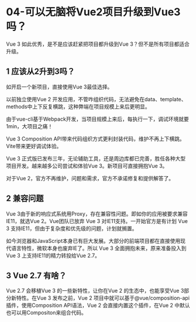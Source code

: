 # 04-可以无脑将Vue2项目升级到Vue3吗？

Vue 3 如此优秀，是不是应该赶紧把项目都升级到Vue 3？但不是所有项目都适合升级。

## 1 应该从2升到3吗？

如开启一个新项目，直接使用Vue 3最佳选择。

以前独立使用Vue 2 开发应用，不管咋组织代码，无法避免在data、template、methods中上下反复横跳，这种弊端在项目规模上来后更明显。

由于vue-cli基于Webpack开发，当项目规模上来后，每执行一下，调试环境就要1min，大项目之痛！

Vue 3 Composition API带来代码组织方式更利封装代码，维护不再上下横跳。Vite带来更好调试体验。

Vue 3 正式版已发布三年，无论辅助工具，还是周边库都已完善，胜任各种大型项目开发。越来越多公司尝试和体验Vue 3。新项目可直接拥抱Vue 3。

对于Vue 2，官方不再维护，问题和需求，官方不承诺修复和提供解答了。

## 2 兼容问题

Vue 3由于新的响应式系统用Proxy，存在兼容性问题。即如你的应用被要求兼容IE11，就选Vue 2。Vue团队已放弃 Vue 3 对IE11支持。一开始官方是有计划 Vue 3 支持IE11，但由于复杂度和优先级的问题，计划就搁置。

如今浏览器和JavaScript本身已有巨大发展。大部分的前端项目都在直接使用现代语言特性，微软本身也废弃IE了。所以 Vue 3 全面拥抱未来，原来准备投入到Vue 3 上支持IE11的精力转投给Vue 2.7。

## 3 Vue 2.7 有啥？

Vue 2.7 会移植Vue 3 的一些新特性，让你在Vue 2 的生态中，也能享受Vue 3部分新特性。在Vue 3 发布之前，Vue 2 项目中就可以基于@vue/composition-api插件，使用Composition API语法，Vue 2 会直接内置这个插件，在Vue 2 中默认也可以用Compositon来组合代码。

<script setup>语法也在Vue 2得到支持。如想用更精简的方式组织代码，也没问题，因为Vite也支持Vue 2。


综上，要不要使用Vue 3，要“因地制宜”。

![image-20230906221203933](https://p.ipic.vip/eeturu.png)

## 4 Vue 3 不兼容的写法

兼容性变更，官方有 [迁移指南](https://v3-migration.vuejs.org/)。

主要针对有Vue 2开发经验，希望更快适应Vue 3的。全面实战Vue 3 之前，不必完整阅读官方指南，因为Vue 3大部分 API 兼容Vue 2 。

Vue 2 使用new Vue()新建应用，有一些全局配置直接挂在 Vue，如：

- Vue.use使用插件
- Vue.component注册全局组件

```js
// 注册一个el-counter组件，全局可用
Vue.component('el-counter', {
  data(){
    return {count: 1}
  },
  // 直接渲染一个按钮，点击按钮时，按钮内的数字会累加
  template: '<button @click="count++">Clicked {{ count }} times.</button>'
})

let VueRouter = require('vue-router')
Vue.use(VueRouter)
```

然后要注册路由插件，即Vue 2使用vue-router。形式直接，但由于全局Vue只有一个，所以当我们在一个页面的多个应用中独立使用Vue就难了。

### 案例



```js
// 在Vue上先注册一个组件el-counter
Vue.component('el-counter',...)
// 创建两个Vue的实例
new Vue({el:'#app1'})
new Vue({el:'#app2'})
```

这两个实例都自动都拥有el-couter这组件，但易混淆。为解决这问题，Vue 3 引入一个新API createApp，即新增了App的概念。

全局的组件、插件都独立地注册在这App内部，解决了俩实例易混淆的问题。

### 使用 createApp

```js
const { createApp } = Vue
const app = createApp({})
app.component(...)
app.use(...)
app.mount('#app1')

const app2 = createApp({})
app2.mount('#app2')
```

createApp移除了很多常见写法，如在createApp中，就不支持filter、$on、$off、$set、$delete等API。当然都能实现类似功能。

Vue 3的v-model 用法也改了。讲到组件化需深度使用v-model时细讲。

Vue 3 还有很多小细节的更新，如slot和slot-scope两者实现合并，而directive注册指令的API等也有变化。

## 5 Vue3生态现状

Vue生态现所有官方库工具都全面支持Vue3，但仍有生态库处候选或刚发布状态。 所以，升级Vue3过程，除了Vue3本身语法变化，生态也要注意选择。有些周边生态库可能还存在不稳定情况，时刻关注GitHub。

Vue-cli4已提供内置选项，当然可选择它支持的 Vue 2。如你对 Vite 不放心，Vue-cli4 也全面支持 Vue 3。

vue-router是复杂项目必不可少的路由库，包含写法变化，如从 new Router变 createRouter；全面拥抱 Composition API 风格，提供方法：

- useRouter
- useRoute

Vuex 4.0 也支持 Vue3。Vue 官方成员还发布 Pinia，Pinia API 接近 Vuex5 设计，且对 Composition API 特别友好，更优雅。

其他生态如 Nuxt、组件库Ant-design-vue、Element都有 Vue3 版。

## 6 使用自动化升级工具进行Vue的升级

Vue 2 升级到 Vue 3 后，对语法的改变之处，挨个替换写法即可。 **但对于复杂项目，我们需要借助几个自动化工具来帮我们过渡。**

Vue 3项目有个 @vue/compat 库，这是一个 Vue 3 的构建版本，提供兼容 Vue 2 的行为。这版本默认运行在 Vue 2 下，它的大部分 API 和 Vue 2 保持一致。当使用那些在 Vue 3 发生变化或废弃的特性时，这版本会警告，从而避免兼容性问题，帮你很好迁移项目。通过升级的提示信息，@vue/compat还很好帮助你学习版本差异。



先把项目依赖的 Vue 版本换成3并引入@vue/compat 。

```diff
"dependencies": {
-  "vue": "^2.6.12",
+  "vue": "^3.2.19",
+  "@vue/compat": "^3.2.19"
   ...
},
"devDependencies": {
-  "vue-template-compiler": "^2.6.12"
+  "@vue/compiler-sfc": "^3.2.19"
}

```

给 vue 设置别名@vue/compat，也就是以 compat 作为入口，代码如下：

```js
// vue.config.js
module.exports = {
  chainWebpack: config => {
    config.resolve.alias.set('vue', '@vue/compat')
    ......
  }
}
```

这时就会在控制台看到很多警告及优化建议。

在 @vue/compat 提供很多建议后，自己还要慢慢修改。但另一个角度看，“偷懒”是优秀程序员的标志，社区就有能够做自动化替换的工具，好用的就是“阿里妈妈”的 gogocode， [官方文档](https://gogocode.io/zh/docs/vue/vue2-to-vue3) 。

### 自动化替换工具的原理

和 Vue 的 Compiler 优化的原理一样，利用编译原理做代码替换。

如下图利用 babel 分析左边 Vue 2 的源码，解析成 AST，然后根据Vue 3 的写法对 AST 进行转换，最后生成新的 Vue 3 代码：

![image-20230906223444275](https://p.ipic.vip/sv36o7.png)

对替换过程的中间编译成的 AST，可理解为用 JavaScript 的对象去描述这段代码，这和虚拟 DOM 的理念有一些相似，我们基于这个对象去做优化，最终映射生成新的Vue 3代码。

## 7 总结

何时该升级 Vue 3，什么时候该继续使用 Vue 2的兼容版本。

现在，Vue 3官方生态整体稳定，新项目完全可直接Vue 3。那些需长期维护的项目，也很有必要升级。Vue 2很快停止更新，如项目需兼容 IE11，就继续用 Vue 2.7。这样保持好项目兼容性前提下，还可体验到 Composition API 便利。

升级Vue过程中，可利用官方和社区工具，帮助高效升级。可使用compat给出提醒，项目中设置@vue/compat作为 vue 的别名，这样内部就会把所有和 Vue 2 的语法相关的升级信息提示出来，逐个替换即可或直接使用 gogocode 进行自动化批量替换。

全面拥抱 Vue 3 也是离开舒适圈的挑战，带来不只新框架体验，也可能更好潜力与待遇。
